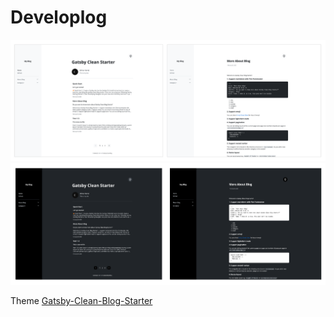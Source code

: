 # Developlog

<img src="./assets/images/Starter-Light.png"  >
<img src="./assets/images/Starter-Dark.png"  >

Theme [Gatsby-Clean-Blog-Starter](https://github.com/soheee-bae/Gatsby-Clean-Blog-Starter)